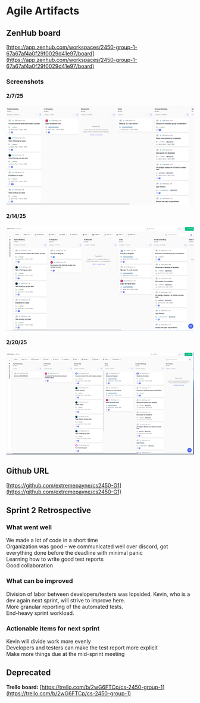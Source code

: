 # Agile Artifacts

## ZenHub board

[https://app.zenhub.com/workspaces/2450-group-1-67a67af4a0f29f0029d41e97/board](https://app.zenhub.com/workspaces/2450-group-1-67a67af4a0f29f0029d41e97/board)

### Screenshots

#### 2/7/25

![zenhub screenshot](images/zenhub-screenshot-feb-07.png)

#### 2/14/25

![zenhub screenshot 2](images/zenhub-screenshot-feb-15.png)

#### 2/20/25

![zenhub screenshot 3](images/zenhub-screenshot-feb-20.png)

## Github URL

[https://github.com/extremepayne/cs2450-G1](https://github.com/extremepayne/cs2450-G1)

## Sprint 2 Retrospective

### What went well

We made a lot of code in a short time  
Organization was good – we communicated well over discord, got everything done before the deadline with minimal panic  
Learning how to write good test reports  
Good collaboration

### What can be improved

Division of labor between developers/testers was lopsided. Kevin, who is a dev again next sprint, will strive to improve here.  
More granular reporting of the automated tests.  
End-heavy sprint workload.

### Actionable items for next sprint

Kevin will divide work more evenly  
Developers and testers can make the test report more explicit  
Make more things due at the mid-sprint meeting

## Deprecated

**Trello board:** [https://trello.com/b/2wG6FTCp/cs-2450-group-1](https://trello.com/b/2wG6FTCp/cs-2450-group-1)
